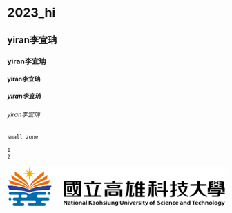 # 2023_hi
## yiran李宜珃
### yiran李宜珃
#### yiran李宜珃
##### yiran李宜珃
###### yiran李宜珃

`small zone`

```big zone
1
2
```

![NKUST](nkust.png "NKUST")
